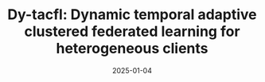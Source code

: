 ---
title: "Dy-tacfl: Dynamic temporal adaptive clustered federated learning for heterogeneous clients"
authors: "S. S. Ali, M. Ali, D. M. S. Bhatti, and B.-J. Choi"
date: 2025-01-04
venue: "Electronics"
volume: "14"
number: "1"
pages: "152"
doi: "https://doi.org/10.3390/electronics14010152"
type: "manuscript"
category: "manuscripts"
layout: single
author_profile: true
--- 